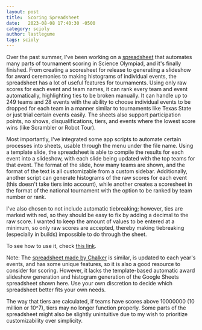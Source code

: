 ```yaml
---
layout: post
title:  Scoring Spreadsheet
date:   2023-08-08 17:40:30 -0500
category: scioly
author: lastlegume
tags: scioly
---
```


Over the past summer, I've been working on a [spreadsheet](https://drive.google.com/drive/folders/1DF87DjKOUex4asVBe3NNlvypM_p7HEZ0?usp=drive_link) that automates many parts of tournament scoring in Science Olympiad, and it's finally finished. From creating a scoresheet for release to generating a slideshow for award ceremonies to making histograms of individual events, the spreadsheet has a lot of useful features for tournaments. Using only raw scores for each event and team names, it can rank every team and event automatically, highlighting ties to be broken manually. It can handle up to 249 teams and 28 events with the ability to choose individual events to be dropped for each team in a manner similar to tournaments like Texas State or just trial certain events easily. The sheets also support participation points, no shows, disqualifications, tiers, and events where the lowest score wins (like Scrambler or Robot Tour). 

Most importantly, I've integrated some app scripts to automate certain processes into sheets, usable through the menu under the file name. Using a template slide, the spreadsheet is able to compile the results for each event into a slideshow, with each slide being updated with the top teams for that event. The format of the slide, how many teams are shown, and the format of the text is all customizable from a custom sidebar. Additionally, another script can generate histograms of the raw scores for each event (this doesn't take tiers into account), while another creates a scoresheet in the format of the national tournament with the option to be ranked by team number or rank.   

I've also chosen to not include automatic tiebreaking; however, ties are marked with red, so they should be easy to fix by adding a decimal to the raw score. I wanted to keep the amount of values to be entered at a minimum, so only raw scores are accepted, thereby making tiebreaking (especially in builds) impossible to do through the sheet.

To see how to use it, check [this link](https://docs.google.com/document/d/1CCglZCkHo_RaGaMjVx0MpuHMKf2cjOdX48RMITGZ7OU/edit?usp=sharing).   

Note: The [spreadsheet made by Chalker](https://sourceforge.net/projects/soscoring/) is similar, is updated to each year's events, and has some unique features, so it is also a good resource to consider for scoring. However, it lacks the template-based automatic award slideshow generation and histogram generation of the Google Sheets spreadsheet shown here. Use your own discretion to decide which spreadsheet better fits your own needs.  

The way that tiers are calculated, if teams have scores above 10000000 (10 million or 10^7), tiers may no longer function properly. Some parts of the spreadsheet might also be slightly unintuitive due to my wish to prioritize customizability over simplicity. 
